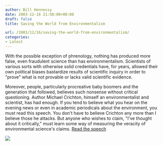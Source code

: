 ```yaml
---
author: Bill Hennessy
date: 2003-12-16 21:50:00+00:00
draft: false
title: Saving the World from Environmentalism

url: /2003/12/16/saving-the-world-from-environmentalism/
categories:
- Latest
---
```


With the possible exception of phrenology, nothing has produced more false, even fraudulent science than has environmentalism. Scientists of various sorts with otherwise solid credentials have, for years, allowed their own political biases bastardize results of scientific inquiry in order to "prove" what is not provable or lacks valid scientific evidence.

Moreover, people, particularly procreative baby boomers and the generation that followed, believes such nonsense without critical questioning. Author Michael Crichton, himself an environmentalist and scientist, has had enough. If you tend to believe what you hear on the evening news or even in academic periodicals about the environment, you must read this speech. You don't have to believe Crichton any more than I believe those he attacks. But anyone who wishes to claim, "I've thought about it critically," must learn some way of measuring the veracity of environmental science's claims. [Read the speech](https://www.crichton-official.com/speeches/speeches_quote05.html)

![](https://blog.billhennessy.com/aggbug.aspx?PostID=823)

